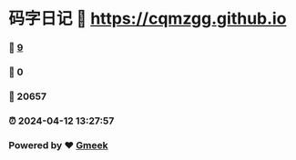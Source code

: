 # 码字日记 :link: https://cqmzgg.github.io 
### :page_facing_up: [9](https://cqmzgg.github.io/tag.html) 
### :speech_balloon: 0 
### :hibiscus: 20657 
### :alarm_clock: 2024-04-12 13:27:57 
### Powered by :heart: [Gmeek](https://github.com/Meekdai/Gmeek)
